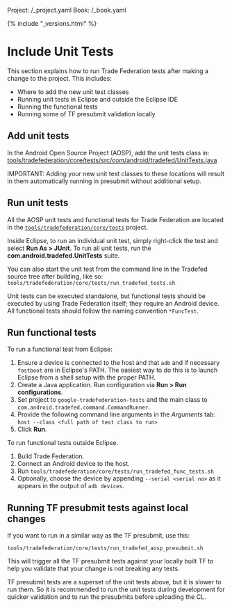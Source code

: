 Project: /_project.yaml
Book: /_book.yaml

{% include "_versions.html" %}

<!--
  Copyright 2019 The Android Open Source Project

  Licensed under the Apache License, Version 2.0 (the "License");
  you may not use this file except in compliance with the License.
  You may obtain a copy of the License at

      http://www.apache.org/licenses/LICENSE-2.0

  Unless required by applicable law or agreed to in writing, software
  distributed under the License is distributed on an "AS IS" BASIS,
  WITHOUT WARRANTIES OR CONDITIONS OF ANY KIND, either express or implied.
  See the License for the specific language governing permissions and
  limitations under the License.
-->

# Include Unit Tests

This section explains how to run Trade Federation tests after making a change to
the project. This includes:

*   Where to add the new unit test classes
*   Running unit tests in Eclipse and outside the Eclipse IDE
*   Running the functional tests
*   Running some of TF presubmit validation locally

## Add unit tests

In the Android Open Source Project (AOSP), add the unit tests class in:
[tools/tradefederation/core/tests/src/com/android/tradefed/UnitTests.java](https://android.googlesource.com/platform/tools/tradefederation/+/refs/heads/master/tests/src/com/android/tradefed/UnitTests.java)

IMPORTANT: Adding your new unit test classes to these locations will result in
them automatically running in presubmit without additional setup.

## Run unit tests

All the AOSP unit tests and functional tests for Trade Federation are located in
the
[`tools/tradefederation/core/tests`](https://android.googlesource.com/platform/tools/tradefederation/+/refs/heads/master/tests/)
project.

Inside Eclipse, to run an individual unit test, simply right-click the test and
select **Run As > JUnit**. To run all unit tests, run the
**com.android.tradefed.UnitTests** suite.

You can also start the unit test from the command line in the Tradefed source
tree after building, like so:
`tools/tradefederation/core/tests/run_tradefed_tests.sh`

Unit tests can be executed standalone, but functional tests should be executed
by using Trade Federation itself; they require an Android device. All functional
tests should follow the naming convention `*FuncTest`.

## Run functional tests

To run a functional test from Eclipse:

1.  Ensure a device is connected to the host and that `adb` and if necessary
    `fastboot` are in Eclipse's PATH. The easiest way to do this is to launch
    Eclipse from a shell setup with the proper PATH.
1.  Create a Java application. Run configuration via **Run > Run
    configurations**.
1.  Set project to `google-tradefederation-tests` and the main class to
    `com.android.tradefed.command.CommandRunner`.
1.  Provide the following command line arguments in the *Arguments* tab: `host
    --class <full path of test class to run>`
1.  Click **Run**.

To run functional tests outside Eclipse.

1.  Build Trade Federation.
1.  Connect an Android device to the host.
1.  Run `tools/tradefederation/core/tests/run_tradefed_func_tests.sh`
1.  Optionally, choose the device by appending `--serial <serial no>` as it
    appears in the output of `adb devices`.

## Running TF presubmit tests against local changes

If you want to run in a similar way as the TF presubmit, use this:

```
tools/tradefederation/core/tests/run_tradefed_aosp_presubmit.sh
```

This will trigger all the TF presubmit tests against your locally built TF to
help you validate that your change is not breaking any tests.

TF presubmit tests are a superset of the unit tests above, but it is slower to
run them. So it is recommended to run the unit tests during development for
quicker validation and to run the presubmits before uploading the CL.
